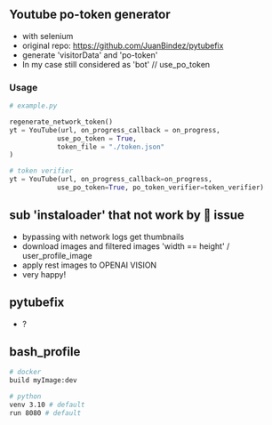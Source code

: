 ## Youtube po-token generator

- with selenium
- original repo: https://github.com/JuanBindez/pytubefix
- generate 'visitorData' and 'po-token'
- In my case still considered as 'bot' // use_po_token

### Usage

```python
# example.py

regenerate_network_token()
yt = YouTube(url, on_progress_callback = on_progress,
            use_po_token = True,
            token_file = "./token.json"
)

# token verifier
yt = YouTube(url, on_progress_callback=on_progress,
            use_po_token=True, po_token_verifier=token_verifier)
```

## sub 'instaloader' that not work by :robot: issue
- bypassing with network logs get thumbnails
- download images and filtered images 'width == height' / user_profile_image
- apply rest images to OPENAI VISION
- very happy!

## pytubefix
- ?

## bash_profile
```bash
# docker
build myImage:dev

# python
venv 3.10 # default
run 8080 # default
```

